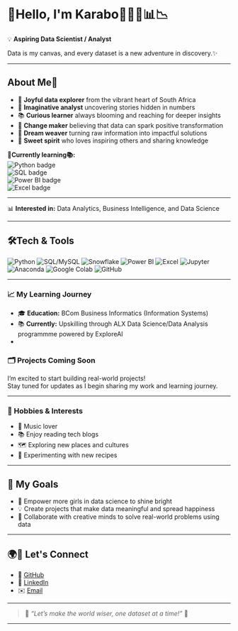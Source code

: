 # 🌈Hello, I'm Karabo👩🏻‍💻📊📉


💡 **Aspiring Data Scientist / Analyst** 

Data is my canvas, and every dataset is a new adventure in discovery.✨

---

## About Me👤

* 🎀 **Joyful data explorer** from the vibrant heart of South Africa  
* 🌷 **Imaginative analyst** uncovering stories hidden in numbers  
* 📚 **Curious learner** always blooming and reaching for deeper insights  
* 🦋 **Change maker** believing that data can spark positive transformation  
* 💫 **Dream weaver** turning raw information into impactful solutions  
* 🍬 **Sweet spirit** who loves inspiring others and sharing knowledge


🌱**Currently learning📚:**  
<img src="https://img.shields.io/badge/Python-3776AB?style=for-the-badge&logo=python&logoColor=white" alt="Python badge"/>  
<img src="https://img.shields.io/badge/SQL-4479A1?style=for-the-badge&logo=postgresql&logoColor=white" alt="SQL badge"/>  
<img src="https://img.shields.io/badge/Power%20BI-F2C811?style=for-the-badge&logo=powerbi&logoColor=black" alt="Power BI badge"/>  
<img src="https://img.shields.io/badge/Excel-217346?style=for-the-badge&logo=microsoft-excel&logoColor=white" alt="Excel badge"/>  

---

📊 **Interested in:** Data Analytics, Business Intelligence, and Data Science  

---

## 🛠️Tech & Tools

<p>
  <img src="https://img.shields.io/badge/Python-FCC2FF?style=for-the-badge&logo=python&logoColor=white" alt="Python" />
  <img src="https://img.shields.io/badge/SQL-FFD6EC?style=for-the-badge&logo=mysql&logoColor=white" alt="SQL/MySQL" />
  <img src="https://img.shields.io/badge/Snowflake-B0E0E6?style=for-the-badge&logo=snowflake&logoColor=white" alt="Snowflake" />
  <img src="https://img.shields.io/badge/Power%20BI-FFFACD?style=for-the-badge&logo=powerbi&logoColor=black" alt="Power BI" />
  <img src="https://img.shields.io/badge/Excel-FCDFFF?style=for-the-badge&logo=microsoft-excel&logoColor=white" alt="Excel" />
  <img src="https://img.shields.io/badge/Jupyter-FCE38A?style=for-the-badge&logo=jupyter&logoColor=white" alt="Jupyter" />
  <img src="https://img.shields.io/badge/Anaconda-FFD6EC?style=for-the-badge&logo=anaconda&logoColor=white" alt="Anaconda" />
  <img src="https://img.shields.io/badge/Google%20Colab-FFFACD?style=for-the-badge&logo=googlecolab&logoColor=black" alt="Google Colab" />
  <img src="https://img.shields.io/badge/GitHub-FCC2FF?style=for-the-badge&logo=github&logoColor=white" alt="GitHub" />
</p>

---

### 📈 My Learning Journey

- 🎓 **Education:** BCom Business Informatics (Information Systems)
- 📚 **Currently:** Upskilling through ALX  Data Science/Data Analysis programmme powered by ExploreAI
- 

### 🗂️ Projects Coming Soon

I’m excited to start building real-world projects!  
Stay tuned for updates as I begin sharing my work and learning journey.

---


### 🌱 Hobbies & Interests

- 🎵 Music lover
- 📚 Enjoy reading tech blogs
- 🗺️ Exploring new places and cultures
- 🍳 Experimenting with new recipes

---

## 🎯 My Goals

* 🌟 Empower more girls in data science to shine bright  
* 💡 Create projects that make data meaningful and spread happiness  
* 🤝 Collaborate with creative minds to solve real-world problems using data  

---

## 🌍💌 Let's Connect

* 💎 [GitHub](https://github.com/DataWithKarabo)  
* 💖 [LinkedIn](https://www.linkedin.com/in/karabo-makgatho-6b148b171)  
* ✉️ [Email](mailto:karabojohanna98@gmail.com)  

---

> 🌸 *“Let’s make the world wiser, one dataset at a time!”* 🌸

---

<!-- Girlish touches: pastel badge colors, flower and heart emojis, a Python logo. If you want more icons or color highlights, let me know! -->
